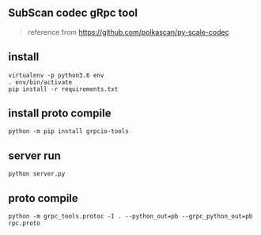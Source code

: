 ## SubScan codec gRpc tool

> reference from https://github.com/polkascan/py-scale-codec

## install

    virtualenv -p python3.6 env
    . env/bin/activate
    pip install -r requirements.txt
    
## install proto compile

    python -m pip install grpcio-tools

## server run
    
    python server.py
    
## proto compile

    python -m grpc_tools.protoc -I . --python_out=pb --grpc_python_out=pb rpc.proto
